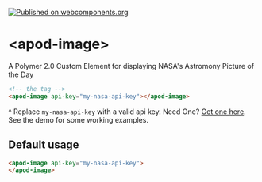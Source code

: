 [![Published on webcomponents.org](https://img.shields.io/badge/webcomponents.org-published-blue.svg?style=flat-square)](https://www.webcomponents.org/element/gthmb/apod-image)
# \<apod-image\>

A Polymer 2.0 Custom Element for displaying NASA's Astromony Picture of the Day

<!--
```
<custom-element-demo>
  <template>
    <script src="../webcomponentsjs/webcomponents-lite.js"></script>
    <link rel="import" href="apod-image.html">
    <pre id="results" class="result">Result will show here</pre>
    </div>
    <next-code-block></next-code-block>
  </template>
</custom-element-demo>
```
-->
```html
<!-- the tag -->
<apod-image api-key="my-nasa-api-key"></apod-image>
```
^ Replace `my-nasa-api-key` with a valid api key. Need One? [Get one here](https://api.nasa.gov/index.html#apply-for-an-api-key). See the demo for some working examples.

## Default usage
```html
<apod-image api-key="my-nasa-api-key">
</apod-image>
```
